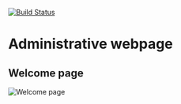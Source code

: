 [![Build Status](https://scrutinizer-ci.com/g/haannaj/Pattern-project-scooter/badges/build.png?b=main)](https://scrutinizer-ci.com/g/haannaj/Pattern-project-scooter/build-status/main)

# Administrative webpage
## Welcome page

![Welcome page](/img/readme/1.png)